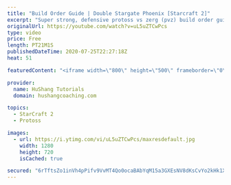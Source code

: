 ```yaml
---
title: "Build Order Guide | Double Stargate Phoenix [Starcraft 2]"
excerpt: "Super strong, defensive protoss vs zerg (pvz) build order guide. This opening is going to give you incredible map control over zerg in the mid-game, letting you scout exactly what is coming your way and making it easy to feel in control of the game. This build also completely owns mutalisk transitions"
originalUrl: https://youtube.com/watch?v=uL5uZTCwPcs
type: video
price: Free
length: PT21M1S
publishedDateTime: 2020-07-25T22:27:18Z
heat: 51

featuredContent: "<iframe width=\"800\" height=\"500\" frameborder=\"0\" src=\"https://www.youtube.com/embed/uL5uZTCwPcs\" allow=\"accelerometer; autoplay; encrypted-media; gyroscope; picture-in-picture\" allowfullscreen></iframe>"

provider:
  name: HuShang Tutorials
  domain: hushangcoaching.com

topics:
  - StarCraft 2
  - Protoss

images:
  - url: https://i.ytimg.com/vi/uL5uZTCwPcs/maxresdefault.jpg
    width: 1280
    height: 720
    isCached: true

secured: "6rTftsZo1inVh4pPifv9VvMT4Qo0ocaBAbYqM15a3GXEsNV8dKsCvYo2kHk1XaRVznYBQr4y+cu0qBx+IDu7FxUY4mw3+TxqQKMrAkj/IPh5fzSZtMLxRsHHncmmZAPCL07haxMwQtgdSLirgQaMGAjWJFl8RzE1ZID3gZg6Hle0gBb2+HL6+QCUA5WlH/SbRhs27nE9Z7DRylLuedLfKFeCa2FNv88NL4QyLJXwHst/fKYod5bqYjAFGrT3aTUyBSDz7/q+pziJ36ZPwgIILrP7ltQM5AdNSjmUVu/bh7NF0V7gvxY6UI0rPNQKJZ5wqo3ynxsoSyR+xNDFu/3wxrDJsY5pTuyJWiwGBg7EQ1REQ0RtrBoUZWSKAXFt72UrexXx8hiaklecsGpM8HWVi9JyNzdFgLSqGCWQSFH9xhY=;67A8lzUWUUHfXAPBQ4woig=="
---
```


